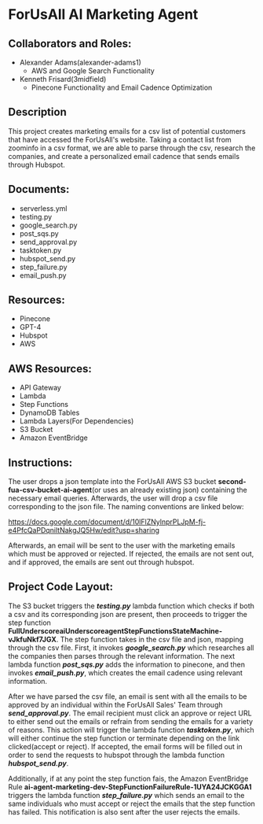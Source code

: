 # ForUsAll AI Marketing Agent

## Collaborators and Roles:

 - Alexander Adams(alexander-adams1)
    - AWS and Google Search Functionality
 - Kenneth Frisard(3midfield)
    - Pinecone Functionality and Email Cadence Optimization

## Description

 This project creates marketing emails for a csv list of potential customers that have accessed the ForUsAll's website. Taking a contact list from zoominfo in a csv format, we are able to parse through the csv, research the companies, and create a personalized email cadence that sends emails through Hubspot. 

## Documents:

 - serverless.yml
 - testing.py
 - google_search.py
 - post_sqs.py
 - send_approval.py
 - tasktoken.py 
 - hubspot_send.py
 - step_failure.py
 - email_push.py

 ## Resources:

 - Pinecone
 - GPT-4
 - Hubspot
 - AWS

 ## AWS Resources:
 - API Gateway
 - Lambda
 - Step Functions
 - DynamoDB Tables
 - Lambda Layers(For Dependencies)
 - S3 Bucket
 - Amazon EventBridge

## Instructions:

The user drops a json template into the ForUsAll AWS S3 bucket **second-fua-csv-bucket-ai-agent**(or uses an already existing json) containing the necessary email queries. Afterwards, the user will drop a csv file corresponding to the json file. The naming conventions are linked below:

https://docs.google.com/document/d/10lFlZNylnprPLJpM-fj-e4PfcQaPDqniltNakgJQ5Hw/edit?usp=sharing

Afterwards, an email will be sent to the user with the marketing emails which must be approved or rejected. If rejected, the emails are not sent out, and if approved, the emails are sent out through hubspot. 

## Project Code Layout:

The S3 bucket triggers the ***testing.py*** lambda function which checks if both a csv and its corresponding json are present, then proceeds to trigger the step function **FullUnderscoreaiUnderscoreagentStepFunctionsStateMachine-vJkfuNkf7JGX**. The step function takes in the csv file and json, mapping through the csv file. First, it invokes ***google_search.py*** which researches all the companies then parses through the relevant information. The next lambda function ***post_sqs.py*** adds the information to pinecone, and then invokes ***email_push.py***, which creates the email cadence using relevant information. 

After we have parsed the csv file, an email is sent with all the emails to be approved by an individual within the ForUsAll Sales' Team through ***send_approval.py***. The email recipient must click an approve or reject URL to either send out the emails or refrain from sending the emails for a variety of reasons. This action will trigger the lambda function ***tasktoken.py***, which will either continue the step function or terminate depending on the link clicked(accept or reject). If accepted, the email forms will be filled out in order to send the requests to hubspot through the lambda function ***hubspot_send.py***.

Additionally, if at any point the step function fais, the Amazon EventBridge Rule **ai-agent-marketing-dev-StepFunctionFailureRule-1UYA24JCKGGA1** triggers the lambda function ***step_failure.py*** which sends an email to the same individuals who must accept or reject the emails that the step function has failed. This notification is also sent after the user rejects the emails.  


